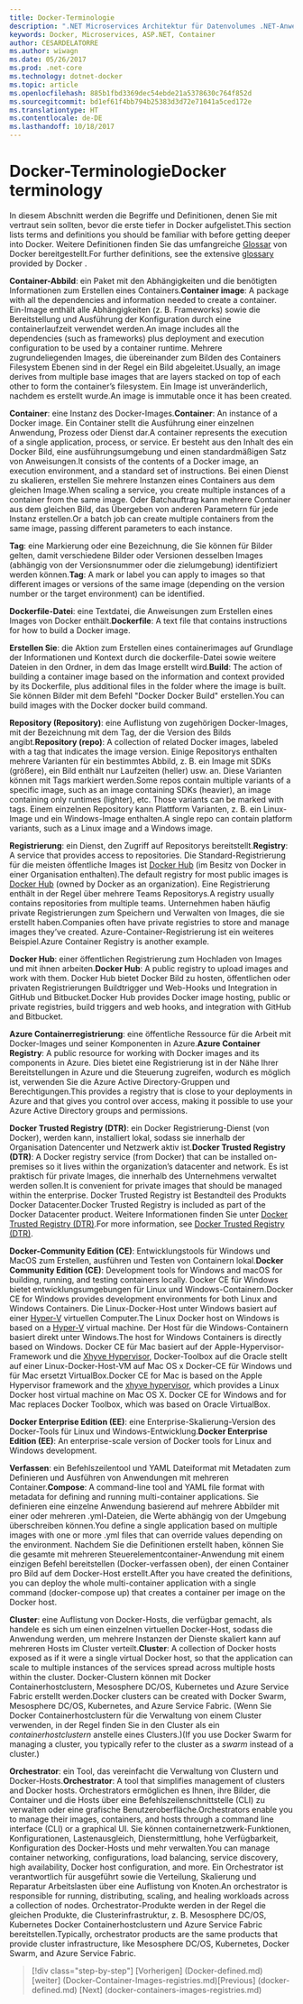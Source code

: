 ```yaml
---
title: Docker-Terminologie
description: ".NET Microservices Architektur für Datenvolumes .NET-Anwendungen | Docker-Terminologie"
keywords: Docker, Microservices, ASP.NET, Container
author: CESARDELATORRE
ms.author: wiwagn
ms.date: 05/26/2017
ms.prod: .net-core
ms.technology: dotnet-docker
ms.topic: article
ms.openlocfilehash: 885b1fbd3369dec54ebde21a5378630c764f852d
ms.sourcegitcommit: bd1ef61f4bb794b25383d3d72e71041a5ced172e
ms.translationtype: HT
ms.contentlocale: de-DE
ms.lasthandoff: 10/18/2017
---
```

# <a name="docker-terminology"></a><span data-ttu-id="bdb84-104">Docker-Terminologie</span><span class="sxs-lookup"><span data-stu-id="bdb84-104">Docker terminology</span></span>

<span data-ttu-id="bdb84-105">In diesem Abschnitt werden die Begriffe und Definitionen, denen Sie mit vertraut sein sollten, bevor die erste tiefer in Docker aufgelistet.</span><span class="sxs-lookup"><span data-stu-id="bdb84-105">This section lists terms and definitions you should be familiar with before getting deeper into Docker.</span></span> <span data-ttu-id="bdb84-106">Weitere Definitionen finden Sie das umfangreiche [Glossar](https://docs.docker.com/v1.11/engine/reference/glossary/) von Docker bereitgestellt.</span><span class="sxs-lookup"><span data-stu-id="bdb84-106">For further definitions, see the extensive [glossary](https://docs.docker.com/v1.11/engine/reference/glossary/) provided by Docker .</span></span>

<span data-ttu-id="bdb84-107">**Container-Abbild**: ein Paket mit den Abhängigkeiten und die benötigten Informationen zum Erstellen eines Containers.</span><span class="sxs-lookup"><span data-stu-id="bdb84-107">**Container image**: A package with all the dependencies and information needed to create a container.</span></span> <span data-ttu-id="bdb84-108">Ein-Image enthält alle Abhängigkeiten (z. B. Frameworks) sowie die Bereitstellung und Ausführung der Konfiguration durch eine containerlaufzeit verwendet werden.</span><span class="sxs-lookup"><span data-stu-id="bdb84-108">An image includes all the dependencies (such as frameworks) plus deployment and execution configuration to be used by a container runtime.</span></span> <span data-ttu-id="bdb84-109">Mehrere zugrundeliegenden Images, die übereinander zum Bilden des Containers Filesystem Ebenen sind in der Regel ein Bild abgeleitet.</span><span class="sxs-lookup"><span data-stu-id="bdb84-109">Usually, an image derives from multiple base images that are layers stacked on top of each other to form the container’s filesystem.</span></span> <span data-ttu-id="bdb84-110">Ein Image ist unveränderlich, nachdem es erstellt wurde.</span><span class="sxs-lookup"><span data-stu-id="bdb84-110">An image is immutable once it has been created.</span></span>

<span data-ttu-id="bdb84-111">**Container**: eine Instanz des Docker-Images.</span><span class="sxs-lookup"><span data-stu-id="bdb84-111">**Container**: An instance of a Docker image.</span></span> <span data-ttu-id="bdb84-112">Ein Container stellt die Ausführung einer einzelnen Anwendung, Prozess oder Dienst dar.</span><span class="sxs-lookup"><span data-stu-id="bdb84-112">A container represents the execution of a single application, process, or service.</span></span> <span data-ttu-id="bdb84-113">Er besteht aus den Inhalt des ein Docker Bild, eine ausführungsumgebung und einen standardmäßigen Satz von Anweisungen.</span><span class="sxs-lookup"><span data-stu-id="bdb84-113">It consists of the contents of a Docker image, an execution environment, and a standard set of instructions.</span></span> <span data-ttu-id="bdb84-114">Bei einen Dienst zu skalieren, erstellen Sie mehrere Instanzen eines Containers aus dem gleichen Image.</span><span class="sxs-lookup"><span data-stu-id="bdb84-114">When scaling a service, you create multiple instances of a container from the same image.</span></span> <span data-ttu-id="bdb84-115">Oder Batchauftrag kann mehrere Container aus dem gleichen Bild, das Übergeben von anderen Parametern für jede Instanz erstellen.</span><span class="sxs-lookup"><span data-stu-id="bdb84-115">Or a batch job can create multiple containers from the same image, passing different parameters to each instance.</span></span>

<span data-ttu-id="bdb84-116">**Tag**: eine Markierung oder eine Bezeichnung, die Sie können für Bilder gelten, damit verschiedene Bilder oder Versionen desselben Images (abhängig von der Versionsnummer oder die zielumgebung) identifiziert werden können.</span><span class="sxs-lookup"><span data-stu-id="bdb84-116">**Tag**: A mark or label you can apply to images so that different images or versions of the same image (depending on the version number or the target environment) can be identified.</span></span>

<span data-ttu-id="bdb84-117">**Dockerfile-Datei**: eine Textdatei, die Anweisungen zum Erstellen eines Images von Docker enthält.</span><span class="sxs-lookup"><span data-stu-id="bdb84-117">**Dockerfile**: A text file that contains instructions for how to build a Docker image.</span></span>

<span data-ttu-id="bdb84-118">**Erstellen Sie**: die Aktion zum Erstellen eines containerimages auf Grundlage der Informationen und Kontext durch die dockerfile-Datei sowie weitere Dateien in den Ordner, in dem das Image erstellt wird.</span><span class="sxs-lookup"><span data-stu-id="bdb84-118">**Build**: The action of building a container image based on the information and context provided by its Dockerfile, plus additional files in the folder where the image is built.</span></span> <span data-ttu-id="bdb84-119">Sie können Bilder mit dem Befehl "Docker Docker Build" erstellen.</span><span class="sxs-lookup"><span data-stu-id="bdb84-119">You can build images with the Docker docker build command.</span></span>

<span data-ttu-id="bdb84-120">**Repository (Repository)**: eine Auflistung von zugehörigen Docker-Images, mit der Bezeichnung mit dem Tag, der die Version des Bilds angibt.</span><span class="sxs-lookup"><span data-stu-id="bdb84-120">**Repository (repo)**: A collection of related Docker images, labeled with a tag that indicates the image version.</span></span> <span data-ttu-id="bdb84-121">Einige Repositorys enthalten mehrere Varianten für ein bestimmtes Abbild, z. B. ein Image mit SDKs (größere), ein Bild enthält nur Laufzeiten (heller) usw. an. Diese Varianten können mit Tags markiert werden.</span><span class="sxs-lookup"><span data-stu-id="bdb84-121">Some repos contain multiple variants of a specific image, such as an image containing SDKs (heavier), an image containing only runtimes (lighter), etc. Those variants can be marked with tags.</span></span> <span data-ttu-id="bdb84-122">Einem einzelnen Repository kann Plattform Varianten, z. B. ein Linux-Image und ein Windows-Image enthalten.</span><span class="sxs-lookup"><span data-stu-id="bdb84-122">A single repo can contain platform variants, such as a Linux image and a Windows image.</span></span>

<span data-ttu-id="bdb84-123">**Registrierung**: ein Dienst, den Zugriff auf Repositorys bereitstellt.</span><span class="sxs-lookup"><span data-stu-id="bdb84-123">**Registry**: A service that provides access to repositories.</span></span> <span data-ttu-id="bdb84-124">Die Standard-Registrierung für die meisten öffentliche Images ist [Docker Hub](https://hub.docker.com/) (im Besitz von Docker in einer Organisation enthalten).</span><span class="sxs-lookup"><span data-stu-id="bdb84-124">The default registry for most public images is [Docker Hub](https://hub.docker.com/) (owned by Docker as an organization).</span></span> <span data-ttu-id="bdb84-125">Eine Registrierung enthält in der Regel über mehrere Teams Repositorys.</span><span class="sxs-lookup"><span data-stu-id="bdb84-125">A registry usually contains repositories from multiple teams.</span></span> <span data-ttu-id="bdb84-126">Unternehmen haben häufig private Registrierungen zum Speichern und Verwalten von Images, die sie erstellt haben.</span><span class="sxs-lookup"><span data-stu-id="bdb84-126">Companies often have private registries to store and manage images they’ve created.</span></span> <span data-ttu-id="bdb84-127">Azure-Container-Registrierung ist ein weiteres Beispiel.</span><span class="sxs-lookup"><span data-stu-id="bdb84-127">Azure Container Registry is another example.</span></span>

<span data-ttu-id="bdb84-128">**Docker Hub**: einer öffentlichen Registrierung zum Hochladen von Images und mit ihnen arbeiten.</span><span class="sxs-lookup"><span data-stu-id="bdb84-128">**Docker Hub**: A public registry to upload images and work with them.</span></span> <span data-ttu-id="bdb84-129">Docker Hub bietet Docker Bild zu hosten, öffentlichen oder privaten Registrierungen Buildtrigger und Web-Hooks und Integration in GitHub und Bitbucket.</span><span class="sxs-lookup"><span data-stu-id="bdb84-129">Docker Hub provides Docker image hosting, public or private registries, build triggers and web hooks, and integration with GitHub and Bitbucket.</span></span>

<span data-ttu-id="bdb84-130">**Azure Containerregistrierung**: eine öffentliche Ressource für die Arbeit mit Docker-Images und seiner Komponenten in Azure.</span><span class="sxs-lookup"><span data-stu-id="bdb84-130">**Azure Container Registry**: A public resource for working with Docker images and its components in Azure.</span></span> <span data-ttu-id="bdb84-131">Dies bietet eine Registrierung ist in der Nähe Ihrer Bereitstellungen in Azure und die Steuerung zugreifen, wodurch es möglich ist, verwenden Sie die Azure Active Directory-Gruppen und Berechtigungen.</span><span class="sxs-lookup"><span data-stu-id="bdb84-131">This provides a registry that is close to your deployments in Azure and that gives you control over access, making it possible to use your Azure Active Directory groups and permissions.</span></span>

<span data-ttu-id="bdb84-132">**Docker Trusted Registry (DTR)**: ein Docker Registrierung-Dienst (von Docker), werden kann, installiert lokal, sodass sie innerhalb der Organisation Datencenter und Netzwerk aktiv ist.</span><span class="sxs-lookup"><span data-stu-id="bdb84-132">**Docker Trusted Registry (DTR)**: A Docker registry service (from Docker) that can be installed on-premises so it lives within the organization’s datacenter and network.</span></span> <span data-ttu-id="bdb84-133">Es ist praktisch für private Images, die innerhalb des Unternehmens verwaltet werden sollen.</span><span class="sxs-lookup"><span data-stu-id="bdb84-133">It is convenient for private images that should be managed within the enterprise.</span></span> <span data-ttu-id="bdb84-134">Docker Trusted Registry ist Bestandteil des Produkts Docker Datacenter.</span><span class="sxs-lookup"><span data-stu-id="bdb84-134">Docker Trusted Registry is included as part of the Docker Datacenter product.</span></span> <span data-ttu-id="bdb84-135">Weitere Informationen finden Sie unter [Docker Trusted Registry (DTR)](https://docs.docker.com/docker-trusted-registry/overview/).</span><span class="sxs-lookup"><span data-stu-id="bdb84-135">For more information, see [Docker Trusted Registry (DTR)](https://docs.docker.com/docker-trusted-registry/overview/).</span></span>

<span data-ttu-id="bdb84-136">**Docker-Community Edition (CE)**: Entwicklungstools für Windows und MacOS zum Erstellen, ausführen und Testen von Containern lokal.</span><span class="sxs-lookup"><span data-stu-id="bdb84-136">**Docker Community Edition (CE)**: Development tools for Windows and macOS for building, running, and testing containers locally.</span></span> <span data-ttu-id="bdb84-137">Docker CE für Windows bietet entwicklungsumgebungen für Linux und Windows-Containern.</span><span class="sxs-lookup"><span data-stu-id="bdb84-137">Docker CE for Windows provides development environments for both Linux and Windows Containers.</span></span> <span data-ttu-id="bdb84-138">Die Linux-Docker-Host unter Windows basiert auf einer [Hyper-V](https://www.microsoft.com/en-us/server-cloud/solutions/virtualization.aspx) virtuellen Computer.</span><span class="sxs-lookup"><span data-stu-id="bdb84-138">The Linux Docker host on Windows is based on a [Hyper-V](https://www.microsoft.com/en-us/server-cloud/solutions/virtualization.aspx) virtual machine.</span></span> <span data-ttu-id="bdb84-139">Der Host für die Windows-Containern basiert direkt unter Windows.</span><span class="sxs-lookup"><span data-stu-id="bdb84-139">The host for Windows Containers is directly based on Windows.</span></span> <span data-ttu-id="bdb84-140">Docker CE für Mac basiert auf der Apple-Hypervisor-Framework und die [Xhyve Hypervisor](https://github.com/mist64/xhyve), Docker-Toolbox auf die Oracle stellt auf einer Linux-Docker-Host-VM auf Mac OS x Docker-CE für Windows und für Mac ersetzt VirtualBox.</span><span class="sxs-lookup"><span data-stu-id="bdb84-140">Docker CE for Mac is based on the Apple Hypervisor framework and the [xhyve hypervisor](https://github.com/mist64/xhyve), which provides a Linux Docker host virtual machine on Mac OS X. Docker CE for Windows and for Mac replaces Docker Toolbox, which was based on Oracle VirtualBox.</span></span>

<span data-ttu-id="bdb84-141">**Docker Enterprise Edition (EE)**: eine Enterprise-Skalierung-Version des Docker-Tools für Linux und Windows-Entwicklung.</span><span class="sxs-lookup"><span data-stu-id="bdb84-141">**Docker Enterprise Edition (EE)**: An enterprise-scale version of Docker tools for Linux and Windows development.</span></span>

<span data-ttu-id="bdb84-142">**Verfassen**: ein Befehlszeilentool und YAML Dateiformat mit Metadaten zum Definieren und Ausführen von Anwendungen mit mehreren Container.</span><span class="sxs-lookup"><span data-stu-id="bdb84-142">**Compose**: A command-line tool and YAML file format with metadata for defining and running multi-container applications.</span></span> <span data-ttu-id="bdb84-143">Sie definieren eine einzelne Anwendung basierend auf mehrere Abbilder mit einer oder mehreren .yml-Dateien, die Werte abhängig von der Umgebung überschreiben können.</span><span class="sxs-lookup"><span data-stu-id="bdb84-143">You define a single application based on multiple images with one or more .yml files that can override values depending on the environment.</span></span> <span data-ttu-id="bdb84-144">Nachdem Sie die Definitionen erstellt haben, können Sie die gesamte mit mehreren Steuerelementcontainer-Anwendung mit einem einzigen Befehl bereitstellen (Docker-verfassen oben), der einen Container pro Bild auf dem Docker-Host erstellt.</span><span class="sxs-lookup"><span data-stu-id="bdb84-144">After you have created the definitions, you can deploy the whole multi-container application with a single command (docker-compose up) that creates a container per image on the Docker host.</span></span>

<span data-ttu-id="bdb84-145">**Cluster**: eine Auflistung von Docker-Hosts, die verfügbar gemacht, als handele es sich um einen einzelnen virtuellen Docker-Host, sodass die Anwendung werden, um mehrere Instanzen der Dienste skaliert kann auf mehreren Hosts im Cluster verteilt.</span><span class="sxs-lookup"><span data-stu-id="bdb84-145">**Cluster**: A collection of Docker hosts exposed as if it were a single virtual Docker host, so that the application can scale to multiple instances of the services spread across multiple hosts within the cluster.</span></span> <span data-ttu-id="bdb84-146">Docker-Clustern können mit Docker Containerhostclustern, Mesosphere DC/OS, Kubernetes und Azure Service Fabric erstellt werden.</span><span class="sxs-lookup"><span data-stu-id="bdb84-146">Docker clusters can be created with Docker Swarm, Mesosphere DC/OS, Kubernetes, and Azure Service Fabric.</span></span> <span data-ttu-id="bdb84-147">(Wenn Sie Docker Containerhostclustern für die Verwaltung von einem Cluster verwenden, in der Regel finden Sie in den Cluster als ein *containerhostclustern* anstelle eines Clusters.)</span><span class="sxs-lookup"><span data-stu-id="bdb84-147">(If you use Docker Swarm for managing a cluster, you typically refer to the cluster as a *swarm* instead of a cluster.)</span></span>

<span data-ttu-id="bdb84-148">**Orchestrator**: ein Tool, das vereinfacht die Verwaltung von Clustern und Docker-Hosts.</span><span class="sxs-lookup"><span data-stu-id="bdb84-148">**Orchestrator**: A tool that simplifies management of clusters and Docker hosts.</span></span> <span data-ttu-id="bdb84-149">Orchestrators ermöglichen es Ihnen, ihre Bilder, die Container und die Hosts über eine Befehlszeilenschnittstelle (CLI) zu verwalten oder eine grafische Benutzeroberfläche.</span><span class="sxs-lookup"><span data-stu-id="bdb84-149">Orchestrators enable you to manage their images, containers, and hosts through a command line interface (CLI) or a graphical UI.</span></span> <span data-ttu-id="bdb84-150">Sie können containernetzwerk-Funktionen, Konfigurationen, Lastenausgleich, Dienstermittlung, hohe Verfügbarkeit, Konfiguration des Docker-Hosts und mehr verwalten.</span><span class="sxs-lookup"><span data-stu-id="bdb84-150">You can manage container networking, configurations, load balancing, service discovery, high availability, Docker host configuration, and more.</span></span> <span data-ttu-id="bdb84-151">Ein Orchestrator ist verantwortlich für ausgeführt sowie die Verteilung, Skalierung und Reparatur Arbeitslasten über eine Auflistung von Knoten.</span><span class="sxs-lookup"><span data-stu-id="bdb84-151">An orchestrator is responsible for running, distributing, scaling, and healing workloads across a collection of nodes.</span></span> <span data-ttu-id="bdb84-152">Orchestrator-Produkte werden in der Regel die gleichen Produkte, die Clusterinfrastruktur, z. B. Mesosphere DC/OS, Kubernetes Docker Containerhostclustern und Azure Service Fabric bereitstellen.</span><span class="sxs-lookup"><span data-stu-id="bdb84-152">Typically, orchestrator products are the same products that provide cluster infrastructure, like Mesosphere DC/OS, Kubernetes, Docker Swarm, and Azure Service Fabric.</span></span>


>[!div class="step-by-step"]
<span data-ttu-id="bdb84-153">[Vorherigen] (Docker-defined.md) [weiter] (Docker-Container-Images-registries.md)</span><span class="sxs-lookup"><span data-stu-id="bdb84-153">[Previous] (docker-defined.md) [Next] (docker-containers-images-registries.md)</span></span>
